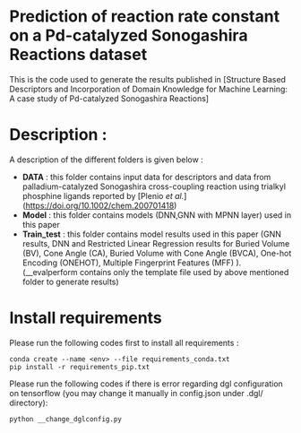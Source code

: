 # Prediction of reaction rate constant on a Pd-catalyzed Sonogashira Reactions dataset

This is the code used to generate the results published in [Structure Based Descriptors and Incorporation of Domain Knowledge for Machine Learning: A case study of Pd-catalyzed Sonogashira Reactions]


# Description :

A description of the different folders is given below :
- **DATA** : this folder contains input data for descriptors and data from palladium-catalyzed Sonogashira cross-coupling reaction using trialkyl phosphine ligands reported by [Plenio *et al.*] (https://doi.org/10.1002/chem.200701418)
- **Model** : this folder contains models (DNN,GNN with MPNN layer) used in this paper
- **Train_test** : this folder contains model results  used in this paper (GNN results, DNN and Restricted Linear Regression results for Buried Volume (BV), Cone Angle (CA), Buried Volume with Cone Angle (BVCA), One-hot Encoding (ONEHOT), Multiple Fingerprint Features (MFF) ). (__evalperform contains only the template file used by above mentioned folder to generate results)


# Install requirements

Please run the following codes first to install all requirements :
```
conda create --name <env> --file requirements_conda.txt
pip install -r requirements_pip.txt
```

Please run the following codes if there is error regarding dgl configuration on tensorflow (you may change it manually in config.json under .dgl/ directory):
```
python __change_dglconfig.py
```
